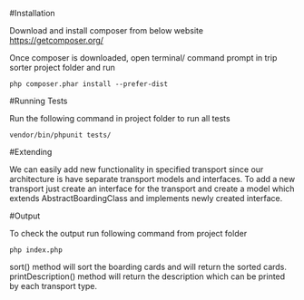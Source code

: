 #Installation

Download and install composer from below website
https://getcomposer.org/

Once composer is downloaded, open terminal/ command prompt in trip sorter project folder and run

    php composer.phar install --prefer-dist

#Running Tests

Run the following command in project folder to run all tests

    vendor/bin/phpunit tests/
    
#Extending

We can easily add new functionality in specified transport since our architecture is have separate transport models and interfaces. 
To add a new transport just create an interface for the transport and create a model which extends AbstractBoardingClass and implements newly created interface.

#Output

To check the output run following command from project folder

    php index.php
    
sort() method will sort the boarding cards and will return the sorted cards.
printDescription() method will return the description which can be printed by each transport type.